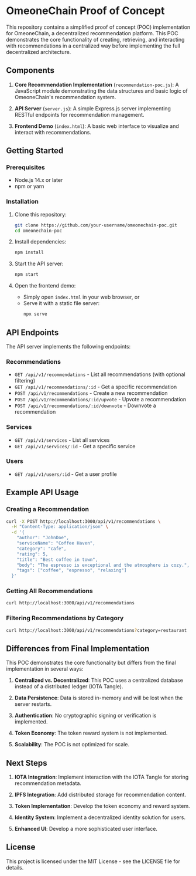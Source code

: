 # OmeoneChain Proof of Concept

This repository contains a simplified proof of concept (POC) implementation for OmeoneChain, a decentralized recommendation platform. This POC demonstrates the core functionality of creating, retrieving, and interacting with recommendations in a centralized way before implementing the full decentralized architecture.

## Components

1. **Core Recommendation Implementation** (`recommendation-poc.js`): A JavaScript module demonstrating the data structures and basic logic of OmeoneChain's recommendation system.

2. **API Server** (`server.js`): A simple Express.js server implementing RESTful endpoints for recommendation management.

3. **Frontend Demo** (`index.html`): A basic web interface to visualize and interact with recommendations.

## Getting Started

### Prerequisites

- Node.js 14.x or later
- npm or yarn

### Installation

1. Clone this repository:
   ```bash
   git clone https://github.com/your-username/omeonechain-poc.git
   cd omeonechain-poc
   ```

2. Install dependencies:
   ```bash
   npm install
   ```

3. Start the API server:
   ```bash
   npm start
   ```

4. Open the frontend demo:
   - Simply open `index.html` in your web browser, or
   - Serve it with a static file server:
     ```bash
     npx serve
     ```

## API Endpoints

The API server implements the following endpoints:

### Recommendations

- `GET /api/v1/recommendations` - List all recommendations (with optional filtering)
- `GET /api/v1/recommendations/:id` - Get a specific recommendation
- `POST /api/v1/recommendations` - Create a new recommendation
- `POST /api/v1/recommendations/:id/upvote` - Upvote a recommendation
- `POST /api/v1/recommendations/:id/downvote` - Downvote a recommendation

### Services

- `GET /api/v1/services` - List all services
- `GET /api/v1/services/:id` - Get a specific service

### Users

- `GET /api/v1/users/:id` - Get a user profile

## Example API Usage

### Creating a Recommendation

```bash
curl -X POST http://localhost:3000/api/v1/recommendations \
  -H "Content-Type: application/json" \
  -d '{
    "author": "JohnDoe",
    "serviceName": "Coffee Haven",
    "category": "cafe",
    "rating": 5,
    "title": "Best coffee in town",
    "body": "The espresso is exceptional and the atmosphere is cozy.",
    "tags": ["coffee", "espresso", "relaxing"]
  }'
```

### Getting All Recommendations

```bash
curl http://localhost:3000/api/v1/recommendations
```

### Filtering Recommendations by Category

```bash
curl http://localhost:3000/api/v1/recommendations?category=restaurant
```

## Differences from Final Implementation

This POC demonstrates the core functionality but differs from the final implementation in several ways:

1. **Centralized vs. Decentralized**: This POC uses a centralized database instead of a distributed ledger (IOTA Tangle).

2. **Data Persistence**: Data is stored in-memory and will be lost when the server restarts.

3. **Authentication**: No cryptographic signing or verification is implemented.

4. **Token Economy**: The token reward system is not implemented.

5. **Scalability**: The POC is not optimized for scale.

## Next Steps

1. **IOTA Integration**: Implement interaction with the IOTA Tangle for storing recommendation metadata.

2. **IPFS Integration**: Add distributed storage for recommendation content.

3. **Token Implementation**: Develop the token economy and reward system.

4. **Identity System**: Implement a decentralized identity solution for users.

5. **Enhanced UI**: Develop a more sophisticated user interface.

## License

This project is licensed under the MIT License - see the LICENSE file for details.
